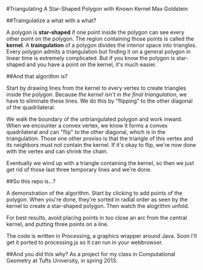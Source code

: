#Triangulating A Star-Shaped Polygon with Known Kernel
Max Goldstein

##Traingulatize a what with a what?

A polygon is **star-shaped** if one point inside the polygon can see every
other point on the polygon. The region containing those points is called the
**kernel**. A **traingulation** of a polygon divides the interior space into
triangles. Every polygon admits a triangulation but finding it on a general
polygon in linear time is extremely complicated. But if you know the polygon is
star-shaped and you have a point on the kernel, it's much easier.

##And that algorithm is?

Start by drawing lines from the kernel to every vertex to create triangles
inside the polygon. Because *the kernel isn't in the final triangulation*, we
have to eliminate these lines. We do this by "flipping" to the other diagonal
of the quadrilateral.

We walk the boundary of the untriangulated polygon and work inward. When we
encounter a convex vertex, we know it forms a convex quadrilateral and can
"flip" to the other diagonal, which *is* in the triangulation. Those one other
proviso is that the triangle of this vertex and its neighbors must not contain
the kernel. If it's okay to flip, we're now done with the vertex and can shrink
the chain.

Eventually we wind up with a triangle containing the kernel, so then we just
get rid of those last three temporary lines and we're done.

##So this repo is...?

A demonstration of the algorithm. Start by clicking to add points of the
polygon. When you're done, they're sorted in radial order as seen by the kernel
to create a star-shaped polygon. Then watch the alogrithm unfold.

For best results, avoid placing points in too close an arc from the central
kernel, and putting three points on a line.

The code is written in Processing, a graphics wrapper around Java. Soon I'll
get it ported to processing.js so it can run in your webbrowser.

##And you did this why?
As a project for my class in Computational Geometry at Tufts University, in spring 2013.
